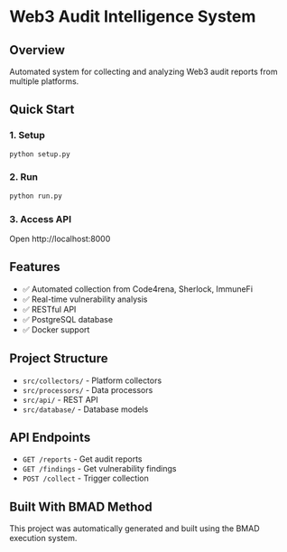 # Web3 Audit Intelligence System

## Overview
Automated system for collecting and analyzing Web3 audit reports from multiple platforms.

## Quick Start

### 1. Setup
```bash
python setup.py
```

### 2. Run
```bash
python run.py
```

### 3. Access API
Open http://localhost:8000

## Features
- ✅ Automated collection from Code4rena, Sherlock, ImmuneFi
- ✅ Real-time vulnerability analysis
- ✅ RESTful API
- ✅ PostgreSQL database
- ✅ Docker support

## Project Structure
- `src/collectors/` - Platform collectors
- `src/processors/` - Data processors
- `src/api/` - REST API
- `src/database/` - Database models

## API Endpoints
- `GET /reports` - Get audit reports
- `GET /findings` - Get vulnerability findings
- `POST /collect` - Trigger collection

## Built With BMAD Method
This project was automatically generated and built using the BMAD execution system.